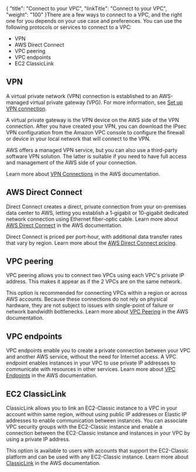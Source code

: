 {
    "title": "Connect to your VPC",
    "linkTitle": "Connect to your VPC",
    "weight": "100"
}There are a few ways to connect to a VPC, and the right one for you depends on your use case and preferences. You can use the following protocols or services to connect to a VPC:

-   VPN
-   AWS Direct Connect
-   VPC peering
-   VPC endpoints
-   EC2 ClassicLink

## VPN

A virtual private network (VPN) connection is established to an AWS-managed virtual private gateway (VPG). For more information, see <a href="st_setup_vpn" class="MCXref xref">Set up VPN connection</a>.

A virtual private gateway is the VPN device on the AWS side of the VPN connection. After you have created your VPN, you can download the IPsec VPN configuration from the Amazon VPC console to configure the firewall or device in your local network that will connect to the VPN.

AWS offers a managed VPN service, but you can also use a third-party software VPN solution. The latter is suitable if you need to have full access and management of the AWS side of your connection.

Learn more about [VPN Connections](http://docs.aws.amazon.com/AmazonVPC/latest/UserGuide/vpn-connections.html) in the AWS documentation.

## AWS Direct Connect

Direct Connect creates a direct, private connection from your on-premises data center to AWS, letting you establish a 1-gigabit or 10-gigabit dedicated network connection using Ethernet fiber-optic cable. Learn more about [AWS Direct Connect](http://docs.aws.amazon.com/directconnect/latest/UserGuide/Welcome.html) in the AWS documentation.

Direct Connect is priced per port-hour, with additional data transfer rates that vary by region. Learn more about the [AWS Direct Connect pricing](https://aws.amazon.com/directconnect/pricing/).

## VPC peering

VPC peering allows you to connect two VPCs using each VPC's private IP address. This makes it appear as if the 2 VPCs are on the same network.

This option is recommended for connecting VPCs within a region or across AWS accounts. Because these connections do not rely on physical hardware, they are not subject to issues with single-point of failure or network bandwidth bottlenecks. Learn more about [VPC Peering](http://docs.aws.amazon.com/AmazonVPC/latest/UserGuide/vpc-peering.html) in the AWS documentation.

## VPC endpoints

VPC endpoints enable you to create a private connection between your VPC and another AWS service, without the need for Internet access. A VPC endpoint enables instances in your VPC to use private IP addresses to communicate with resources in other services. Learn more about [VPC Endpoints](http://docs.aws.amazon.com/AmazonVPC/latest/UserGuide/vpc-endpoints.html) in the AWS documentation.

## EC2 ClassicLink

ClassicLink allows you to link an EC2-Classic instance to a VPC in your account within same region, without using public IP addresses or Elastic IP addresses to enable communication between instances. You can associate VPC security groups with the EC2-Classic instance and enable a connection between the EC2-Classic instance and instances in your VPC by using a private IP address.

This option is available to users with accounts that support the EC2-Classic platform and can be used with any EC2-Classic instance. Learn more about [ClassicLink](http://docs.aws.amazon.com/AWSEC2/latest/UserGuide/vpc-classiclink.html) in the AWS documentation.
